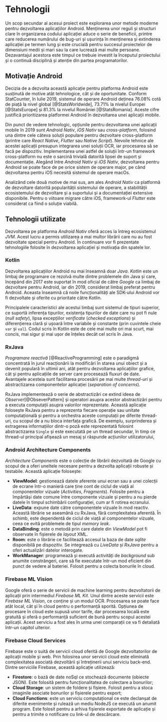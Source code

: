 # Tehnologii

Un scop secundar al acesui proiect este explorarea unor metode moderne pentru dezvoltarea aplicațiilor Android. Menținerea unor reguli și structuri clare în organizarea codului aplicației aduce o serie de beneficii, printre care reducerea numărului de bug-uri și ușurința în menținerea și extinderea aplicației pe termen lung și este crucială pentru succesul proiectelor de dimensiuni medii și mari sau la care lucrează mai multe persoane. Dezavantajul acestora este timpul ce trebuie investit la începutul proiectului și o continuă disciplină și atenție din partea programatorilor. 

## Motivație Android

Decizia de a dezvolta această aplicație pentru platforma Android este susținută de motive atât tehnologice, cât și de oportunitate. Conform StatCounter, în Iulie 2019, sistemul de operare Android deținea 76.08% cotă de piață la nivel global [@StatsWorldwide], 73.71% la nivelul Europei [@StatsEurope] și 81.3% la nivelul României [@StatsRomania]. Aceste cifre justifică prioritizarea platformei Android în dezvoltarea unei aplicații mobile. 

Din punct de vedere tehnologic, opțiunile pentru dezvoltarea unei aplicații mobile în 2019 sunt *Android Nativ*, *iOS Nativ* sau *cross-platform*, folosind una dintre cele câteva soluții populare pentru dezvoltare cross-platform (printre care *React Native*, *Flutter* sau *Native Script*). Nevoile tehnice ale acestei aplicații presupun integrarea unei soluții OCR, iar procesarea să se facă pe dispozitiv. Implementarea unei astfel de soluții într-un framework cross-platform nu este o sarcină trivială datorită lipsei de suport și documentație. Alegând între *Android Nativ* și *iOS Nativ*, dezvoltarea pentru Android se poate face de pe orice sistem de operare major, pe când dezvoltarea pentru iOS necesită sistemul de operare macOs. 

Analizând cele două motive de mai sus, am ales *Android Nativ* ca platformă de dezvoltare datorită popularității sistemului de operare, a stabilității ecosistemului de dezvoltare și a suportului și a documentației extensive disponibile. Pentru o viitoare migrare către iOS, framework-ul *Flutter* este considerat ca fiind o soluție viabilă.

## Tehnologii utilizate

Dezvoltarea pe platforma *Android Nativ* oferă acces la întreg ecosistemul *JVM*. Acest lucru a permis utilizarea a mai multor librării care nu au fost dezvoltate special pentru Android. În continuare vor fi prezentate tehnologiile folosite în dezvoltarea aplicației și motivația din spatele lor.

### Kotlin

Dezvoltarea aplicațiilor Android nu mai înseamnă doar *Java*. *Kotlin* este un limbaj de programare ce rezolvă multe dintre problemele din Java și care, începând din 2017 este suportat în mod oficial de către *Google* ca limbaj de dezvoltare pentru Android, iar din 2019, considerat limbaj preferat pentru Android. Aceasta înseamnă că noile funcționalități ale SDK-ului Android vor fi dezvoltate și oferite cu prioritate către Kotlin. 

Principalele caracteristici ale acestui limbaj sunt sistemul de tipuri superior, ce suportă inferența tipurilor, existența tipurilor de date care nu pot fi nule (*null safety*), lipsa excepțiilor *verificate* (*checked exceptions*) și diferențierea clară și ușoară între variabile și constante (prin cuvintele cheie `var` și `val`). Codul scris în Kotlin este de cele mai multe ori mai scurt, mai concis, mai sigur și mai ușor de înțeles decât cel scris în Java.

### RxJava

*Programare reactivă* [@ReactiveProgramming] este o paradigmă concentrată în jurul reacționării la modificări în starea unui obiect și a devenit populară în ultimii ani, atât pentru dezvoltarea aplicațiilor grafice, cât și pentru aplicațiile de server care procesează fluxuri de date. Avantajele acesteia sunt facilitarea procesării pe mai multe *thread-uri* și abstractizarea componentelor aplicației (*separation of concerns*).

RxJava implementează o serie de abstractizări ce extind ideea de *Observer*[@ObseverPattern] și operatori asupra acestor abstractizări pentru a executa computații asupra valorilor reprezentate. Această aplicație folosește RxJava pentru a reprezenta fiecare operație sau unitate computațională și pentru a orchestra aceste computații pe diferite thread-uri, cu scopul de a nu bloca interfața grafică. De exemplu, surprinderea și extragerea informațiilor dintr-o poză este reprezentată folosint abstractizarea `Single` și este executată pe un thread secundar, în timp ce thread-ul principal afișează un mesaj și răspunde acțiunilor utilizatorului,

### Android Architecture Components

*Architecture Components* este o colecție de librării dezvoltată de Google cu scopul de a oferi uneltele necesare pentru a dezvolta aplicații robuste și testabile. Această aplicație folosește:

* **ViewModel**: gestionează datele aferente unui ecran sau a unei colecții de ecrane într-o manieră care ține cont de ciclul de viață al componentelor vizuale (*Activities*, *Fragments*). Folosite pentru a împărtăși date comune între componente vizuale și pentru a nu pierde datele în timpul schimbării configurației, cum ar fi rotirea ecranului.
* **LiveData**: expune date către componentele vizuale în mod reactiv. Această librărie se aseamănă cu RxJava, fără complexitatea aferentă. În schimb, este dependentă de ciclul de viață al componentelor vizuale, ceea ce evită problemele de tipul *memory leak*.
* **DataBinding**: este o metodă prin care datele din *ViewModel* pot fi observate în fișierele de *layout* XML.
* **Room**: este o librărie ce facilitează accesul la baza de date *sqlite* disponibilă pe dispozitiv. Se integrează cu *LiveData* și *RxJava* pentru a oferi actualizări datelor interogate.
* **WorkManager**: programează și execută activități de *background* sub anumite constrângeri, care să fie executate într-un mod eficient din punct de vedere al bateriei. Folosit pentru a colecta bonurile în cloud.

### Firebase ML Vision

Google oferă o serie de servicii de machine learning pentru dezvoltatorii de aplicații prin intermediul *Firebase ML Kit*. Unul dintre aceste servicii este *Firebase ML Vision*, ce conține și un modul OCR. Procesarea se poate face atât local, cât și în cloud pentru o performanță sporită. Opțiunea de procesare în cloud este supusă unor tarife, dar procesarea locală este gratuită și oferă o performanță suficient de bună pentru scopul acestei aplicații. Acest serviciu a fost ales în urma unei comparații ce va fi detaliată într-un capitol ulterior.

### Firebase Cloud Services

Firebase este o suită de servicii cloud oferită de Google dezvoltatorilor de aplicații mobile și web. Prin folosirea unor servicii cloud este eliminată complexitatea asociată dezvoltării și întreținerii unui serviciu back-end. Dintre serviciile Firebase, această aplicație utilizează:

* **Firestore**: o bază de date noSql ce stochează documente (obiecte JSON). Este folosită pentru funcționalitatea de colectare a bonurilor;
* **Cloud Storage**: un sistem de foldere și fișiere. Folosit pentru a stoca imaginile asociate bonurilor și fișierele pentru export;
* **Cloud Functions**: este un serviciu computațional ce este declanșat de diferite evenimente și rulează un mediu NodeJS ce execută un anumit program. Este folosit pentru a arhiva fișierele exportate de aplicație și pentru a trimite o notificare cu link-ul de descărcare.

